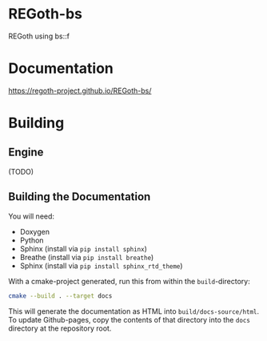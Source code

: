 # REGoth-bs
REGoth using bs::f

# Documentation

https://regoth-project.github.io/REGoth-bs/

# Building

## Engine

(TODO)

## Building the Documentation

You will need:

 * Doxygen
 * Python
  * Sphinx (install via `pip install sphinx`)
  * Breathe (install via `pip install breathe`)
  * Sphinx (install via `pip install sphinx_rtd_theme`)

With a cmake-project generated, run this from within the `build`-directory:

```sh
cmake --build . --target docs
```

This will generate the documentation as HTML into `build/docs-source/html`. 
To update Github-pages, copy the contents of that directory into the `docs` directory at the repository root.
